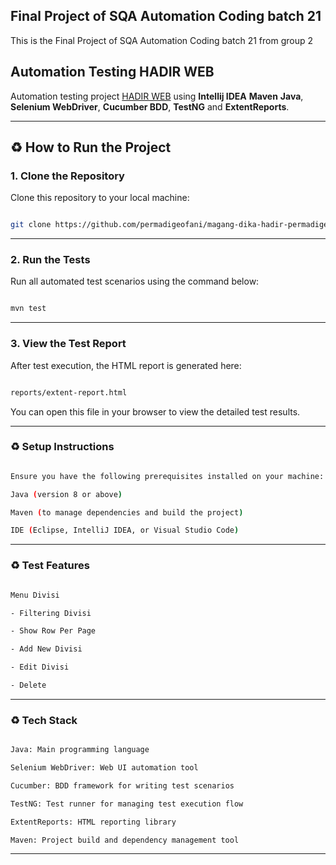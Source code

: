 
## Final Project of SQA Automation Coding batch 21
This is the Final Project of SQA Automation Coding batch 21 from group 2

## Automation Testing HADIR WEB

Automation testing project [HADIR WEB](https://magang.dikahadir.com/authentication/login)  using **Intellij IDEA** **Maven** **Java**, **Selenium WebDriver**, **Cucumber BDD**, **TestNG** and **ExtentReports**.


---

## ♻️ How to Run the Project

### 1. Clone the Repository
Clone this repository to your local machine:

```bash

git clone https://github.com/permadigeofani/magang-dika-hadir-permadigeofani.git


```

---

### 2. Run the Tests
Run all automated test scenarios using the command below:

```bash

mvn test

```

---

### 3. View the Test Report
After test execution, the HTML report is generated here:

```bash

reports/extent-report.html

```

You can open this file in your browser to view the detailed test results.

---

### ♻️  Setup Instructions

```bash

Ensure you have the following prerequisites installed on your machine:

Java (version 8 or above)

Maven (to manage dependencies and build the project)

IDE (Eclipse, IntelliJ IDEA, or Visual Studio Code)

```

---

### ♻️ Test Features

```bash

Menu Divisi

- Filtering Divisi

- Show Row Per Page

- Add New Divisi

- Edit Divisi

- Delete

```

---

### ♻️ Tech Stack

```bash

Java: Main programming language

Selenium WebDriver: Web UI automation tool

Cucumber: BDD framework for writing test scenarios

TestNG: Test runner for managing test execution flow

ExtentReports: HTML reporting library

Maven: Project build and dependency management tool

```

---
